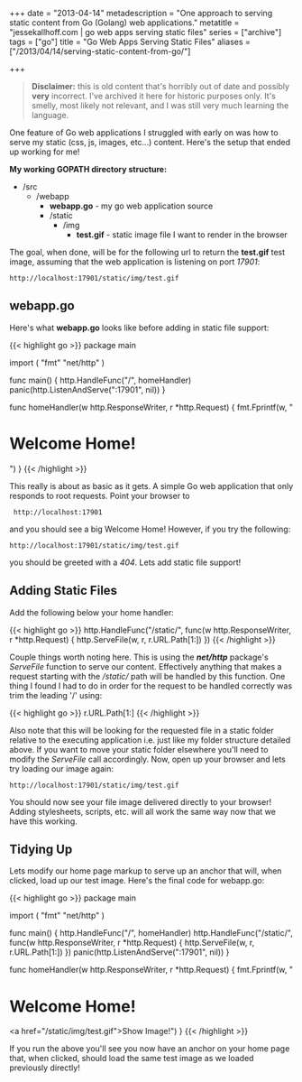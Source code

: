 +++
date = "2013-04-14"
metadescription = "One approach to serving static content from Go (Golang) web applications."
metatitle = "jessekallhoff.com | go web apps serving static files"
series = ["archive"]
tags = ["go"]
title = "Go Web Apps Serving Static Files"
aliases = ["/2013/04/14/serving-static-content-from-go/"]

+++

> **Disclaimer:** this is old content that's horribly out of date and possibly **very** incorrect. I've archived it here for historic purposes only. It's smelly, most likely not relevant, and I was still very much learning the language.

One feature of Go web applications I struggled with early on was how to serve my static (css, js, images, etc...) content. Here's the setup that ended up working for me!<!--more-->

**My working GOPATH directory structure:**

*   /src 
    *   /webapp 
        *   **webapp.go** - my go web application source
        *   /static 
            *   /img 
                *   **test.gif** - static image file I want to render in the browser

The goal, when done, will be for the following url to return the **test.gif** test image, assuming that the web application is listening on port *17901*:

    http://localhost:17901/static/img/test.gif
    

## webapp.go

Here's what **webapp.go** looks like before adding in static file support:

{{< highlight go >}}
package main

import (
    "fmt"
    "net/http"
)

func main() {
    http.HandleFunc("/", homeHandler)
    panic(http.ListenAndServe(":17901", nil))
}

func homeHandler(w http.ResponseWriter, r *http.Request) {
    fmt.Fprintf(w, "<html><head></head><body><h1>Welcome Home!</h1></body></html>")
}
{{< /highlight >}}
    

This really is about as basic as it gets. A simple Go web application that only responds to root requests. Point your browser to

     http://localhost:17901 
    

and you should see a big Welcome Home! However, if you try the following:

    http://localhost:17901/static/img/test.gif
    

you should be greeted with a *404*. Lets add static file support!

## Adding Static Files

Add the following below your home handler:

{{< highlight go >}}
http.HandleFunc("/static/", func(w http.ResponseWriter, r *http.Request) {
    http.ServeFile(w, r, r.URL.Path[1:])
})
{{< /highlight >}}

Couple things worth noting here. This is using the ***net/http*** package's *ServeFile* function to serve our content. Effectively anything that makes a request starting with the */static/* path will be handled by this function. One thing I found I had to do in order for the request to be handled correctly was trim the leading '/' using:

{{< highlight go >}}
r.URL.Path[1:]
{{< /highlight >}}

Also note that this will be looking for the requested file in a static folder relative to the executing application i.e. just like my folder structure detailed above. If you want to move your static folder elsewhere you'll need to modify the *ServeFile* call accordingly. Now, open up your browser and lets try loading our image again:

    http://localhost:17901/static/img/test.gif
    

You should now see your file image delivered directly to your browser! Adding stylesheets, scripts, etc. will all work the same way now that we have this working.

## Tidying Up

Lets modify our home page markup to serve up an anchor that will, when clicked, load up our test image. Here's the final code for webapp.go:

{{< highlight go >}}
package main

import (
    "fmt"
    "net/http"
)

func main() {
    http.HandleFunc("/", homeHandler)
    http.HandleFunc("/static/", func(w http.ResponseWriter, r *http.Request) {
        http.ServeFile(w, r, r.URL.Path[1:])
    })
    panic(http.ListenAndServe(":17901", nil))
}

func homeHandler(w http.ResponseWriter, r *http.Request) {
    fmt.Fprintf(w, "<html><head></head><body><h1>Welcome Home!</h1><a href=\"/static/img/test.gif\">Show Image!</a></body></html>")
}
{{< /highlight >}}

If you run the above you'll see you now have an anchor on your home page that, when clicked, should load the same test image as we loaded previously directly!